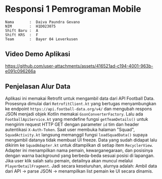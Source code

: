 # Responsi 1 Pemrograman Mobile

```
Nama       :  Daiva Paundra Gevano
NIM        :  H1D023075
Shift Baru :  A
Shift KRS  :  F
Team       :  Bayer 04 Leverkusen
```

## Video Demo Aplikasi
https://github.com/user-attachments/assets/416521ad-c194-4001-963b-e091c096266a

## Penjelasan Alur Data
Aplikasi ini memakai Retrofit untuk mengambil data dari API Football Data. Prosesnya dimulai dari `RetrofitClient.kt` yang bertugas menyambungkan ke endpoint `https://api.football-data.org/v4/` dan mengubah respons JSON menjadi objek Kotlin memakai `GsonConverterFactory`. Lalu ada `FootballApiService.kt` yang mendefine fungsi `getTeamDetails()` untuk mengirim request HTTP GET dengan parameter `id` tim dan header autentikasi `X-Auth-Token`. Saat user membuka halaman "Squad", `SquadActivity.kt` langsung memanggil fungsi `loadSquadData()` supaya mengambil datanya tidak membuat UI freeze. Data yang sudah didapat lalu dikirim ke `SquadAdapter.kt` untuk ditampilkan di setiap item `RecyclerView`. Adapter ini menampilkan nama pemain, kewarganegaraan, dan posisinya dengan warna background yang berbeda-beda sesuai posisi di lapangan. Jika user klik salah satu pemain, detailnya akan muncul melalui `PlayerDetailFragment`. Jadi secara keseluruhan, alurnya adalah: Ambil data dari API → parse JSON → menampilkan list pemain ke UI secara dinamis.

